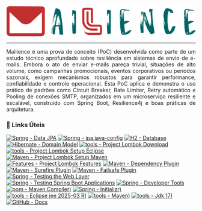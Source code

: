 <div align="justify">
    <div align="center">
        <picture>
            <img alt="MF - Mail Forge" src="./docs/banner.png" />
        </picture>
    </div>
    <hr />
    <p>
        Mailience é uma prova de conceito (PoC) desenvolvida como parte de um estudo técnico aprofundado sobre resiliência em sistemas de envio de e-mails. Embora o ato de enviar e-mails pareça trivial, situações de alto volume, como campanhas promocionais, eventos corporativos ou períodos sazonais, exigem mecanismos robustos para garantir performance, confiabilidade e controle operacional. Esta PoC aplica e demonstra o uso prático de padrões como Circuit Breaker, Rate Limiter, Retry automático e Pooling de conexões SMTP, organizados em um microserviço resiliente e escalável, construído com Spring Boot, Resilience4j e boas práticas de arquitetura.
    </p>
    <h3>🔗 Links Úteis</h3>
    <div align="left"> 

   [![Spring - Data JPA](https://img.shields.io/badge/Spring%20Data%20JPA-Spring-8BC34A)](https://docs.spring.io/spring-data/jpa/reference/jpa.html)
   [![Spring - jpa.java-config](https://img.shields.io/badge/jpa.java-config-FF5722)](https://docs.spring.io/spring-data/jpa/reference/repositories/create-instances.html#jpa.java-config)
   [![H2 - Database](https://img.shields.io/badge/Database-H2-9C27B0)](https://www.h2database.com/html/installation.html)
   [![Hibernate - Domain Model](https://img.shields.io/badge/Domain%20Model-Hibernate-673AB7)](https://docs.jboss.org/hibernate/orm/current/userguide/html_single/Hibernate_User_Guide.html#domain-model)
   [![tools - Project Lombok Download](https://img.shields.io/badge/Project%20Lombok-Download-FFC3A0)](https://projectlombok.org/download)
   [![tools - Project Lombok Setup Eclipse](https://img.shields.io/badge/Project%20Lombok--Setup-Eclipse-B2F2BB)](https://projectlombok.org/setup/eclipse)
   [![Maven - Project Lombok Setup Maven](https://img.shields.io/badge/Project%20Lombok--Setup-Maven-FFF5B7)](https://projectlombok.org/setup/maven)
   [![Features - Project Lombok Features](https://img.shields.io/badge/Project%20Lombok-Features-FFB3E6)](https://projectlombok.org/features/)
   [![Maven - Dependency Plugin](https://img.shields.io/badge/Dependency%20Plugin-Maven-FFABAB)](https://maven.apache.org/plugins/maven-dependency-plugin/usage.html)
   [![Maven - Surefire Plugin](https://img.shields.io/badge/Surefire%20Plugin-Maven-A6C6F6)](https://maven.apache.org/surefire/maven-surefire-plugin/#maven-surefire-plugin)
   [![Maven - Failsafe Plugin](https://img.shields.io/badge/Failsafe%20Plugin-Maven-A6B6F6)](https://maven.apache.org/surefire/maven-failsafe-plugin/#maven-failsafe-plugin)
   [![Spring - Testing the Web Layer](https://img.shields.io/badge/Testing%20the%20Web%20Layer-Spring-A6B6F6)](https://spring.io/guides/gs/testing-web)
   [![Spring - Testing Spring Boot Applications](https://img.shields.io/badge/Testing%20Spring%20Boot%20Applications-Spring-A6B6F6)](https://docs.spring.io/spring-boot/reference/testing/spring-boot-applications.html)
   [![Spring - Developer Tools](https://img.shields.io/badge/Developer%20Tools-Spring-A1E7FF)](https://docs.spring.io/spring-boot/reference/using/devtools.html)
   [![pom - Maven Compiler)](https://img.shields.io/badge/Maven%20Compiler%20Plugin-V3.9.9-FF77FF)](https://maven.apache.org/plugins/maven-compiler-plugin/)
   [![Spring - Initializr)](https://img.shields.io/badge/Initializr-V3.4.4-A1E7FF)](https://start.spring.io/)
   [![tools - Eclipse jee 2025-03 R)](https://img.shields.io/badge/Eclipsee%20IDE-2025--03e%20R-FFABAB)](https://www.eclipse.org/downloads/download.php?file=/technology/epp/downloads/release/2025-03/R/eclipse-jee-2025-03-R-win32-x86_64.zip)
   [![tools - Maven)](https://img.shields.io/badge/Apache%20Maven-V3.9.9-FFC3A0)](https://dlcdn.apache.org/maven/maven-3/3.9.9/binaries/apache-maven-3.9.9-bin.zip)
   [![tools - Jdk 17)](https://img.shields.io/badge/Java%20SE%20Development%20Kit-V17.0.12-B2F2BB)](https://www.oracle.com/java/technologies/javase/jdk17-archive-downloads.html)
   [![GitHub - Docs](https://img.shields.io/badge/Docs-GitHub-FFABAB)](https://docs.github.com/en)
</div>